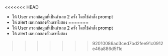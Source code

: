 <<<<<<< HEAD
- ให้ User กรอกข้อมูลที่เป็นตัวเลข 2 ครั้ง โดยใช้คำสั่ง prompt
- ให้ alert ผลบวกของตัวเลขทั้งสอง
=======
- ให้ User กรอกข้อมูลที่เป็นตัวเลข 2 ครั้ง โดยใช้คำสั่ง prompt
- ให้ alert ผลบวกของตัวเลขทั้งสอง
>>>>>>> 92010086ad3ced7bd2fee91c0912e46a886d5f1c
